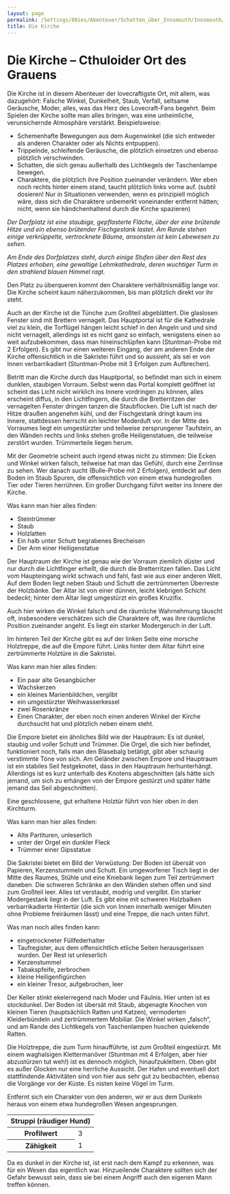 ```yaml
---
layout: page
permalink: /Settings/80ies/Abenteuer/Schatten_über_Innsmouth/Innsmouth/Die_Kirche
title: Die Kirche
---
```


# Die Kirche &ndash; Cthuloider Ort des Grauens

Die Kirche ist in diesem Abenteuer der lovecraftigste Ort, mit allem, was dazugehört: Falsche Winkel, Dunkelheit, Staub, Verfall, seltsame Geräusche, Moder, alles, was das Herz des Lovecraft-Fans begehrt. Beim Spielen der Kirche sollte man alles bringen, was eine unheimliche, verunsichernde Atmosphäre verstärkt. Beispielsweise:

- Schemenhafte Bewegungen aus dem Augenwinkel (die sich entweder als anderen Charakter oder als Nichts entpuppen).
- Trippelnde, schleifende Geräusche, die plötzlich einsetzen und ebenso plötzlich verschwinden.
- Schatten, die sich genau außerhalb des Lichtkegels der Taschenlampe bewegen.
- Charaktere, die plötzlich ihre Position zueinander verändern. Wer eben noch rechts hinter einem stand, taucht plötzlich links vorne auf. (subtil dosieren! Nur in Situationen verwenden, wenn es prinzipiell möglich wäre, dass sich die Charaktere unbemerkt voneinander entfernt hätten; nicht, wenn sie händchenhaltend durch die Kirche spazieren)

*Der Dorfplatz ist eine staubige, gepflasterte Fläche, über der eine brütende Hitze und ein ebenso brütender Fischgestank lastet. Am Rande stehen einige verkrüppelte, vertrocknete Bäume, ansonsten ist kein Lebewesen zu sehen.*

*Am Ende des Dorfplatzes steht, durch einige Stufen über den Rest des Platzes erhoben, eine gewaltige Lehmkathedrale, deren wuchtiger Turm in den strahlend blauen Himmel ragt.*

Den Platz zu überqueren kommt den Charaktere verhältnismäßig lange vor. Die Kirche scheint kaum näherzukommen, bis man plötzlich direkt vor ihr steht.

Auch an der Kirche ist die Tünche zum Großteil abgeblättert. Die glaslosen Fenster sind mit Brettern vernagelt. Das Hauptportal ist für die Kathedrale viel zu klein, die Torflügel hängen leicht schief in den Angeln und und sind nicht vernagelt, allerdings ist es nicht ganz so einfach, wenigstens einen so weit aufzubekommen, dass man hineinschlüpfen kann (Stuntman-Probe mit 2 Erfolgen). Es gibt nur einen weiteren Eingang, der am anderen Ende der Kirche offensichtlich in die Sakristei führt und so aussieht, als sei er von Innen verbarrikadiert (Stuntman-Probe mit 3 Erfolgen zum Aufbrechen).

Betritt man die Kirche durch das Hauptportal, so befindet man sich in einem dunklen, staubigen Vorraum. Selbst wenn das Portal komplett geöffnet ist scheint das Licht nicht wirklich ins Innere vordringen zu können, alles erscheint diffus, in den Lichtfingern, die durch die Bretterritzen der vernagelten Fenster dringen tanzen die Staubflocken. Die Luft ist nach der Hitze draußen angenehm kühl, und der Fischgestank dringt kaum ins Innere, stattdessen herrscht ein leichter Moderduft vor. In der Mitte des Vorraumes liegt ein umgestürzter und teilweise zersprungener Taufstein, an den Wänden rechts und links stehen große Heiligenstatuen, die teilweise zerstört wurden. Trümmerteile liegen herum.

Mit der Geometrie scheint auch irgend etwas nicht zu stimmen: Die Ecken und Winkel wirken falsch, teilweise hat man das Gefühl, durch eine Zerrlinse zu sehen. Wer danach sucht (Bulle-Probe mit 2 Erfolgen), entdeckt auf dem Boden im Staub Spuren, die offensichtlich von einem etwa hundegroßen Tier oder Tieren herrühren. Ein großer Durchgang führt weiter ins Innere der Kirche.

Was kann man hier alles finden:

- Steintrümmer
- Staub
- Holzlatten
- Ein halb unter Schutt begrabenes Brecheisen
- Der Arm einer Heiligenstatue

Der Hauptraum der Kirche ist genau wie der Vorraum ziemlich düster und nur durch die Lichtfinger erhellt, die durch die Bretterritzen fallen. Das Licht vom Haupteingang wirkt schwach und fahl, fast wie aus einer anderen Welt. Auf dem Boden liegt neben Staub und Schutt die zertrümmerten Überreste der Holzbänke. Der Altar ist von einer dünnen, leicht klebrigen Schicht bedeckt; hinter dem Altar liegt umgestürzt ein großes Kruzifix.

Auch hier wirken die Winkel falsch und die räumliche Wahrnehmung täuscht oft, insbesondere verschätzen sich die Charaktere oft, was ihre räumliche Position zueinander angeht. Es liegt ein starker Modergeruch in der Luft.

Im hinteren Teil der Kirche gibt es auf der linken Seite eine morsche Holztreppe, die auf die Empore führt. Links hinter dem Altar führt eine zertrümmerte Holztüre in die Sakristei.

Was kann man hier alles finden:

- Ein paar alte Gesangbücher
- Wachskerzen
- ein kleines Marienbildchen, vergilbt
- ein umgestürzter Weihwasserkessel
- zwei Rosenkränze
- Einen Charakter, der eben noch einen anderen Winkel der Kirche durchsucht hat und plötzlich neben einem steht.

Die Empore bietet ein ähnliches Bild wie der Hauptraum: Es ist dunkel, staubig und voller Schutt und Trümmer. Die Orgel, die sich hier befindet, funktioniert noch, falls man den Blasebalg betätigt, gibt aber schaurig verstimmte Töne von sich. Am Geländer zwischen Empore und Hauptraum ist ein stabiles Seil festgeknotet, dass in den Hauptraum herhunterhängt. Allerdings ist es kurz unterhalb des Knotens abgeschnitten (als hätte sich jemand, um sich zu erhängen von der Empore gestürzt und später hätte jemand das Seil abgeschnitten).

Eine geschlossene, gut erhaltene Holztür führt von hier oben in den Kirchturm.

Was kann man hier alles finden:

- Alte Partituren, unleserlich
- unter der Orgel ein dunkler Fleck
- Trümmer einer Gipsstatue

Die Sakristei bietet ein Bild der Verwüstung: Der Boden ist übersät von Papieren, Kerzenstummeln und Schutt. Ein umgeworfener Tisch liegt in der Mitte des Raumes, Stühle und eine Kniebank liegen zum Teil zertrümmert daneben. Die schweren Schränke an den Wänden stehen offen und sind zum Großteil leer. Alles ist verstaubt, modrig und vergilbt. Ein starker Modergestank liegt in der Luft. Es gibt eine mit schweren Holzbalken verbarrikadierte Hintertür (die sich von Innen innerhalb weniger Minuten ohne Probleme freiräumen lässt) und eine Treppe, die nach unten führt.

Was man noch alles finden kann:

- eingetrockneter Füllfederhalter
- Taufregister, aus dem offensichtlich etliche Seiten herausgerissen wurden. Der Rest ist unleserlich
- Kerzenstummel
- Tabakspfeife, zerbrochen
- kleine Heiligenfigürchen
- ein kleiner Tresor, aufgebrochen, leer

Der Keller stinkt ekelerregend nach Moder und Fäulnis. Hier unten ist es stockdunkel. Der Boden ist übersät mit Staub, abgenagte Knochen von kleinen Tieren (hauptsächlich Ratten und Katzen), vermoderten Kleiderbündeln und zertrümmertem Mobiliar. Die Winkel wirken „falsch“, und am Rande des Lichtkegels von Taschenlampen huschen quiekende Ratten.

Die Holztreppe, die zum Turm hinaufführte, ist zum Großteil eingestürzt. Mit einem waghalsigen Klettermanöver (Stuntman mit 4 Erfolgen, aber hier abzustürzen tut weh!) ist es dennoch möglich, hinaufzuklettern. Oben gibt es außer Glocken nur eine herrliche Aussicht. Der Hafen und eventuell dort stattfindende Aktivitäten sind von hier aus sehr gut zu beobachten, ebenso die Vorgänge vor der Küste. Es nisten keine Vögel im Turm.

Entfernt sich ein Charakter von den anderen, wir er aus dem Dunkeln heraus von einem etwa hundegroßen Wesen angesprungen.

<table>
<thead>
<tr><th colspan="2">Struppi (räudiger Hund)</th></tr>
</thead>
<tbody>
<tr><th>Profilwert</th><td>3</td></tr>
<tr><th>Zähigkeit</th><td>1</td></tr>
</tbody>
</table>
Da es dunkel in der Kirche ist, ist erst nach dem Kampf zu erkennen, was für ein Wesen das eigentlich war. Hinzueilende Charaktere sollten sich der Gefahr bewusst sein, dass sie bei einem Angriff auch den eigenen Mann treffen können.
